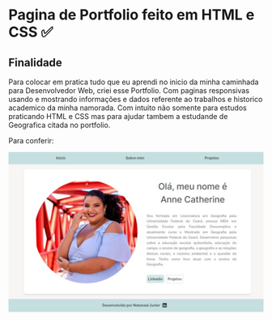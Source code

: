 <h1>Pagina de Portfolio feito em HTML e CSS ✅</h1>

<h2>Finalidade</h2>

Para colocar em pratica tudo que eu aprendi no inicio da minha caminhada para Desenvolvedor Web, criei esse Portfolio. Com paginas responsivas usando e mostrando informações e dados referente ao trabalhos e historico academico da minha namorada. Com intuito não somente para estudos praticando HTML e CSS mas para ajudar tambem a estudande de Geografica citada no portfolio.

Para conferir:

<p><a href="https://portfolioannecatherine.vercel.app/"></a><img src="/img/annecatherine.JPG"></a></p>


